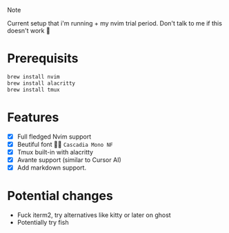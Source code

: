 
> [!Note]
> Current setup that i'm running + my nvim trial period.
> Don't talk to me if this doesn't work 🙏


# Prerequisits
```bash
brew install nvim
brew install alacritty
brew install tmux
```

# Features
* [X] Full fledged Nvim support
* [X] Beutiful font 🧑‍🍳 `Cascadia Mono NF`
* [X] Tmux built-in with alacritty 
* [X] Avante support (similar to Cursor AI)
* [X] Add markdown support. 

# Potential changes
* Fuck iterm2, try alternatives like kitty or later on ghost
* Potentially try fish
